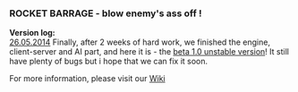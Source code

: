 ### ROCKET BARRAGE - blow enemy's ass off !

**Version log:**  
[26.05.2014](1)
Finally, after 2 weeks of hard work, we finished the engine, client-server and AI part, and here it is - the [beta 1.0 unstable version](1)! It still have plenty of bugs but i hope that we can fix it soon.  
  
For more information, please visit our [Wiki](https://github.com/FalconUA/Rocket-Barrage/wiki)



